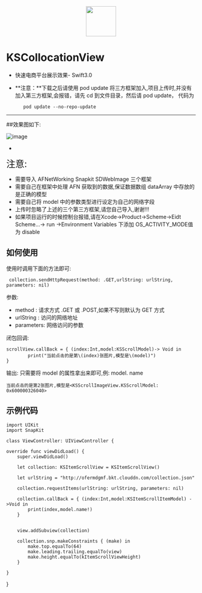 <div align='center'><img src = 'http://ofermdgmf.bkt.clouddn.com/yaojing.jpg' width = 80 ></div>

# KSCollocationView

* 快速电商平台展示效果- Swift3.0

* **注意：**下载之后请使用 pod update 将三方框架加入,项目上传时,并没有加入第三方框架,会报错，请先 cd 到文件目录，然后请 pod update， 代码为
    
         pod update --no-repo-update

***

##效果图如下:

![image](http://ofermdgmf.bkt.clouddn.com/KSCollocationView.gif)

-
<font size=5>注意:</font>

* 需要导入 AFNetWorking Snapkit SDWebImage 三个框架
* 需要自己在框架中处理 AFN 获取到的数据,保证数据数组 dataArray 中存放的是正确的模型
* 需要自己将 model 中的参数类型进行设定为自己的网络字段
* 上传时忽略了上述的三个第三方框架,请您自己导入,谢谢!!!
* 如果项目运行的时候控制台报错,请在Xcode->Product->Scheme->Eidt Scheme...-> run ->Environment Variables 下添加 OS_ACTIVITY_MODE值为 disable


## 如何使用
使用时调用下面的方法即可:

     collection.sendHttpRequest(method: .GET,urlString: urlString, parameters: nil)

参数:

* method : 请求方式 .GET 或 .POST,如果不写则默认为 GET 方式
* urlString :  访问的网络地址
* parameters:  网络访问的参数

闭包回调:

    scrollView.callBack = { (index:Int,model:KSScrollModel)-> Void in
     		print("当前点击的是第\(index)张图片,模型是\(model)")
    }
 
输出: 只需要将 model 的属性拿出来即可,例: model. name 

    当前点击的是第2张图片,模型是<KSScrollImageView.KSScrollModel: 0x600000326040>
    
## 示例代码
    import UIKit
    import SnapKit

    class ViewController: UIViewController {

    override func viewDidLoad() {
        super.viewDidLoad()
        
        let collection: KSItemScrollView = KSItemScrollView()

        let urlString = "http://ofermdgmf.bkt.clouddn.com/collection.json"
     
        collection.requestItems(urlString: urlString, parameters: nil)
        
        collection.callBack = { (index:Int,model:KSItemScrollItemModel) ->Void in
            print(index,model.name!)
        }
        
        
        view.addSubview(collection)
        
        collection.snp.makeConstraints { (make) in
            make.top.equalTo(64)
            make.leading.trailing.equalTo(view)
            make.height.equalTo(kItemScrollViewHeight)
        }
        
    }

   


}
